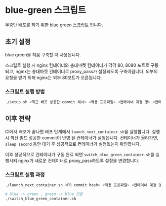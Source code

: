 # blue-green 스크립트

무중단 배포를 하기 위한 blue green 스크립트 입니다.

## 초기 설정

blue green을 처음 구축할 때 사용됩니다.

스크립트 실행 시 nginx 컨테이너와 총대마켓 컨테이너가 각각 80, 8080 포트로 구동되고, nginx는 총대마켓 컨테이너로 proxy_pass가 설정되도록 구축이됩니다.
외부의 요청을 받기 위해 nginx는 외부 80포트가 오픈됩니다.

### 스크립트 실행 방법

``` bash
./setup.sh <최근 배포 성공한 commit 해시> <적용 프로파일> <컨테이너 계정 명> <컨테이너 이미지 명>
```

## 이후 전략

CI에서 배포가 끝나면 배포 단계에서 `launch_next_container.sh`을 실행합니다.
실행 시 최신 빌드 성공한 commit이 반영 된 컨테이너가 실행됩니다.
컨테이너가 올라가면, `sleep second` 동안 대기 후 성공적으로 컨테이너가 실행됬는지 확인합니다.

이후 성공적으로 컨테이너가 구동 완료 되면 `switch_blue_green_container.sh`를 실행시켜 nginx가 새로운 컨테이너로 proxy_pass하도록 설정을 변경합니다.

### 스크립트 실행 과정

``` bash
./launch_next_container.sh <PR commit hash> <적용 프로파일> <컨테이너 계정 명> <컨테이너 이미지 명>

# blue -> green , green -> blue 전환
./switch_blue_green_container.sh 
```
